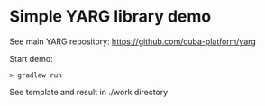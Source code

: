 Simple YARG library demo
========================

See main YARG repository: https://github.com/cuba-platform/yarg

Start demo:

    > gradlew run

See template and result in ./work directory
